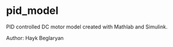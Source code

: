 # pid_model
PID controlled DC motor model created with Mathlab and Simulink.

Author: Hayk Beglaryan
